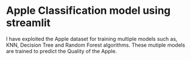 # Apple Classification model using streamlit
I have exploited the Apple dataset for training multiple models such as, KNN, Decision Tree and Random Forest algorithms.
These mutiple models are trained to predict the Quality of the Apple.
